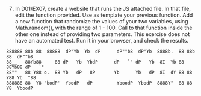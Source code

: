    <!-- # JavaScript Day 1 Exercises

   Hi! Congratulations on having forked your first github repository.
   Today, you need to solve some JS challenges and push the changes to the master. Yay!

   ## Installation

   You need to install Node.js first in your computer. Go to [Node.js](https://nodejs.org/en/download/) and download the latest LTS version (not current).

   Then, in the project folder, open cmd (windows) or terminal (linux/max), run

   ```bash
   npm install
   ```

   ## How to exercise

   You have 7 exercises in this repo. Each exercise has it's own folder and file (for example, exercise 1 should be written in `D01/EX01/index.js`, and exercise 2 in `/D01/EX02/index.js` etc.)
   We built an automated test for most of the exercises, to enable you check your result, and for us (instructors) to check if your code works ok.

   ## Develop in the browser first

   We recommend you first develop you exercise code in a separated html and js, and develop it in a browser environment, and then copy your code to the designate file, inside the right function.

   ## Use prebuilt automated tests

   To test your code using our automated test, you can always run `npm test` in the cmd/terminal (make sure you are in the repo folder, where the `package.json` file is).

   ```bash
   npm test
   ```

   ### Run individual tests

   to execute each individual test (excluding exercise 6 and 7), you can execute a command with the following pattern

   ```bash
   npm run testex[number_of_exercise]
   ```

   for example to test exercise 3 you should execute

   ```bash
   npm run testex3
   ```

   Your objective for today is not only write the code that will do what is requested,
   Also to do it on a way that it will pass the test.

   # Important

   You are not allowed to change the JS File names or modify the folder structure.
   Do not change the tests files.

   # Exercises instructions

   1. In the JS file, fill in the function provided with one line of code that logs to the console “Hello World”.
      To test this exercise run: `npm run testex1`

   2. That function, should accept one parameter (do not call it x, y.. Give it a real name). The code should print to the console “The number Y is bigger than 4” when the number is bigger than 4, or “the number Y is equal to 4” when the number is equal to 4, or “the number Y is less than 4” when the number is less than 4 (where Y is the value of your variable). Change the value to your variable, and check if you get the right output every time (do not forget to refresh the page after you change your code).
      To test this exercise run: `npm run testex2`

   3. In the JS file, edit the function provided. Use as template your previous function. This function should accept two parameters instead of one, where the first one is the number to be compared and the second one the one to compare with. You need to compare the numbers, and according to the right situation print in the console: 'The number X is bigger than Y' or 'The number X is less than Y' or 'The number X is equal to Y'.
      To test this exercise run: `npm run testex3`

   4. In the JS file, edit the function provided. Use as template your previous function. Extend your code, to print “The modulo of X % Y is Z”, only if X is bigger than Y, and if the module to X % Y isn’t zero. It still should print the previous lines in case X is less than Y or X equals Y.
      To test this exercise run: `npm run testex4`

   5. In D01/EX05, in the JS file, edit the function provided. Use as template your previous function. Change your code to have only one console.log after all of the if-else statements (hint: use a string variable, and change it accordingly to the logic of your code).
      To test this exercise run: `npm run testex5`

   6. In D01/EX06, create a website that runs the JS attached file. In that file, edit the function provided. Use as template your previous function. Instead of logging a string to the console, create a h3 tag with an id of ‘output’, and change the text of the tag according to the logic you implemented.
      This exercise does not have an automated test. Run it in your browser, and check the results. -->

7. In D01/EX07, create a website that runs the JS attached file. In that file, edit the function provided. Use as template your previous function. Add a new function that randomize the values of your two variables, using Math.random(), with the range of 1 - 100. Call to that function inside the other one instead of providing two parameters.
   This exercise does not have an automated test. Run it in your browser, and check the results.

```
888888 88b 88  88888  dP"Yb  Yb  dP      dP""b8  dP"Yb  8888b.  88 88b 88  dP""b8
88__   88Yb88     88 dP   Yb  YbdP      dP   `" dP   Yb  8I  Yb 88 88Yb88 dP   `"
88""   88 Y88 o.  88 Yb   dP   8P       Yb      Yb   dP  8I  dY 88 88 Y88 Yb  "88
888888 88  Y8 "bodP'  YbodP   dP         YboodP  YbodP  8888Y"  88 88  Y8  YboodP
```
